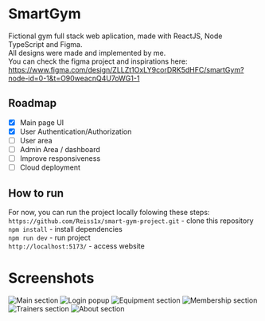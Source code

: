 # SmartGym

Fictional gym full stack web aplication, made with ReactJS, Node TypeScript and Figma.    
All designs were made and implemented by me.  
You can check the figma project and inspirations here:  
https://www.figma.com/design/ZLLZt1OxLY9corDRK5dHFC/smartGym?node-id=0-1&t=O90weacnQ4U7oWG1-1

## Roadmap
 * [X] Main page UI
 * [X] User Authentication/Authorization
 * [ ] User area
 * [ ] Admin Area / dashboard
 * [ ] Improve responsiveness
 * [ ] Cloud deployment

## How to run
For now, you can run the project locally folowing these steps:  
`https://github.com/Reiss1x/smart-gym-project.git` - clone this repository  
`npm install` - install dependencies  
`npm run dev` - run project   
`http://localhost:5173/` - access website  

# Screenshots
<img src="https://i.imgur.com/qvtVWWT.png" alt="Main section">
<img src="https://i.imgur.com/EGbVb8p.png" alt="Login popup">
<img src="https://i.imgur.com/M6ufVwX.png" alt="Equipment section">
<img src="https://i.imgur.com/B2k98Dc.png" alt="Membership section">
<img src="https://i.imgur.com/Hl32UPq.png" alt="Trainers section">
<img src="https://i.imgur.com/u1XbXbL.png" alt="About section">
